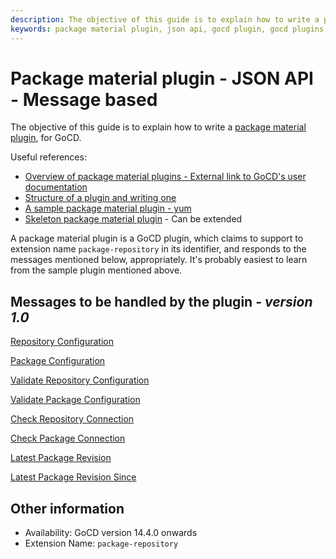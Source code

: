 ```yaml
---
description: The objective of this guide is to explain how to write a package material plugin for GoCD.
keywords: package material plugin, json api, gocd plugin, gocd plugins, message based
---
```


# Package material plugin - JSON API - Message based

The objective of this guide is to explain how to write a [package material plugin](package_material_plugin_overview.md), for GoCD.

Useful references:
* [Overview of package material plugins - External link to GoCD's user documentation ](https://docs.gocd.org/current/extension_points/package_repository_extension.html)
* [Structure of a plugin and writing one](../go_plugins_basics.md)
* [A sample package material plugin - yum](https://github.com/gocd/go-plugins/tree/master/yum-plugin)
* [Skeleton package material plugin](https://github.com/gocd/sample-plugins/tree/master/package-material) - Can be extended

A package material plugin is a GoCD plugin, which claims to support to extension name ```package-repository``` in its identifier, and responds to the messages mentioned below, appropriately. It's probably easiest to learn from the sample plugin mentioned above.

## Messages to be handled by the plugin - ***version 1.0***

[Repository Configuration](version_1_0/repository_configuration.md)

[Package Configuration](version_1_0/package_configuration.md)

[Validate Repository Configuration](version_1_0/validate_repository_configuration.md)

[Validate Package Configuration](version_1_0/validate_package_configuration.md)

[Check Repository Connection](version_1_0/check_repository_connection.md)

[Check Package Connection](version_1_0/check_package_connection.md)

[Latest Package Revision](version_1_0/latest_revision.md)

[Latest Package Revision Since](version_1_0/latest_revision_since.md)

## Other information

* Availability: GoCD version 14.4.0 onwards
* Extension Name: ```package-repository```

